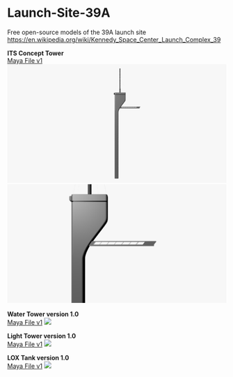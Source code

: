 # Launch-Site-39A
Free open-source models of the 39A launch site https://en.wikipedia.org/wiki/Kennedy_Space_Center_Launch_Complex_39

**ITS Concept Tower**  
[Maya File v1](Launch-Site-39A/ITS_conceptual_39A_launch_tower.000.ma)
![](https://github.com/MarsArtistsCommunity/Launch-Site-39A/blob/master/ITS_concept_tower_signature1480.png)
![](https://github.com/MarsArtistsCommunity/Launch-Site-39A/blob/master/ITS_concept_tower_side.png)


**Water Tower version 1.0**  
[Maya File v1](Launch-Site-39A/launch_site_39A_water_tower.ma)
![](https://github.com/oceanbluesky/Launch-Site-39A/blob/master/launch_site_39A_water_tower_SignatureImage1480x800CiinemaWide.png)  


**Light Tower version 1.0**  
[Maya File v1](Launch-Site-39A/launch_site_39A_light_tower.ma)
![](https://github.com/oceanbluesky/Launch-Site-39A/blob/master/launch_site_39A_light_tower_SignatureImage1480x800CinemaWide.png)  


**LOX Tank version 1.0**  
[Maya File v1](Launch-Site-39A/launch_site_39A_liquid_oxygen_tank.ma)
![](https://github.com/oceanbluesky/Launch-Site-39A/blob/master/launch_site_39A_lox_tank_SignatureImage1480x800CinemaWide.png)  
